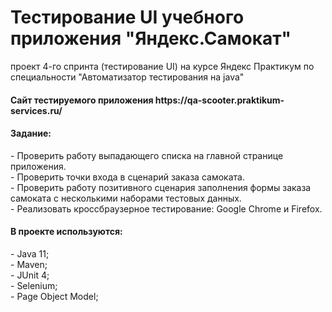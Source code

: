 <h1> Тестирование UI учебного приложения "Яндекс.Самокат"</h1>
<p> проект 4-го спринта (тестирование UI) на курсе Яндекс Практикум по специальности "Автоматизатор тестирования на java"</p>
<h4> Сайт тестируемого приложения https://qa-scooter.praktikum-services.ru/ </h4>
<h4> Задание:</h4>
- Проверить работу выпадающего списка на главной странице приложения. <br>
- Проверить точки входа в сценарий заказа самоката. <br>
- Проверить работу позитивного сценария заполнения формы заказа самоката с несколькими наборами тестовых данных. <br> 
- Реализовать кроссбраузерное тестирование: Google Chrome и Firefox. <br>
<h4> В проекте используются: </h4>
  - Java 11; <br>
  - Maven; <br>
  - JUnit 4; <br>
  - Selenium; <br>
  - Page Object Model; <br>
